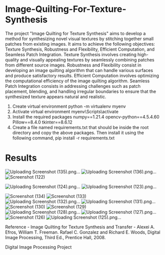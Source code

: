 
# Image-Quilting-For-Texture-Synthesis

The project "Image Quilting for Texture Synthesis" aims to develop a method for synthesizing novel visual textures by stitching together small patches from existing images. It aims to achieve the following objectives: Texture Synthesis, Robustness and Flexibility, Efficient Computation, and Seamless Patch Integration. Texture Synthesis involves creating high-quality and visually appealing textures by seamlessly combining patches from different source images. Robustness and Flexibility consist in developing an image quilting algorithm that can handle various surfaces and produce satisfactory results. Efficient Computation involves optimizing the computational efficiency of the image quilting algorithm. Seamless Patch Integration consists in addressing challenges such as patch placement, blending, and handling irregular boundaries to ensure that the synthesized texture appears natural and realistic.

1. Create virtual environment
	python -m virtualenv myenv
2. Activate virtual environment
	myenv\Scripts\activate
3. Install the required packages 
	numpy==1.21.4
	opencv-python==4.5.4.60
	Pillow==8.4.0
	tkinter==8.6.12
4. Create a file named requirements.txt that should be inside the root directory and copy the above packages. Then install it using the following command,
pip install -r requirements.txt

# Results

![Uploading Screenshot (135).png…]()
![Uploading Screenshot (136).png…]()![Screenshot (122)](https://github.com/Nihal14/Image-Quilting-For-Texture-Synthesis/assets/75977175/06a35b65-65f0-4d4f-b1cc-01372340a7ab)

![Uploading Screenshot (124).png…]()
![Uploading Screenshot (123).png…]()

![Screenshot (134)](https://github.com/Nihal14/Image-Quilting-For-Texture-Synthesis/assets/75977175/f850bffb-77e1-43dd-b207-8a33be16a3da)
![Screenshot (133)](https://github.com/Nihal14/Image-Quilting-For-Texture-Synthesis/assets/75977175/df63394d-b14f-4c68-8790-790cb7f762ad)
![Uploading Screenshot (132).png…]()
![Uploading Screenshot (131).png…]()
![Screenshot (130)](https://github.com/Nihal14/Image-Quilting-For-Texture-Synthesis/assets/75977175/90fec52c-dec8-4787-ab12-892c85e60765)
![Screenshot (129)](https://github.com/Nihal14/Image-Quilting-For-Texture-Synthesis/assets/75977175/4c928fca-0bed-4f4c-a6f5-d526c2cf4c39)
![Uploading Screenshot (128).png…]()
![Uploading Screenshot (127).png…]()
![Screenshot (126)](https://github.com/Nihal14/Image-Quilting-For-Texture-Synthesis/assets/75977175/0f5f9f36-b1bf-466d-bc4f-89df11748071)
![Uploading Screenshot (125).png…]()

Reference - 
Image Quilting for Texture Synthesis and Transfer - Alexei A. Efros, William T. Freeman.
Rafael C. Gonzalez and Richard E. Woods, Digital Image Processing, Third Ed., Prentice Hall, 2008.

Digital Image Processing Project 
